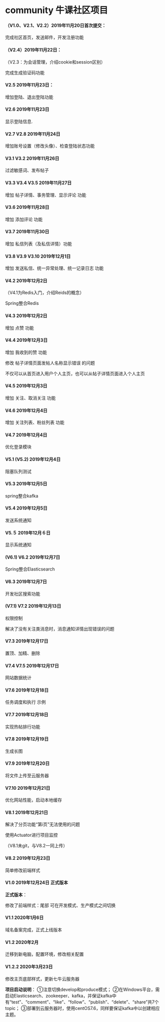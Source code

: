 # community 牛课社区项目
#### （V1.0、V2.1、V2.2）2019年11月20日首次提交：
完成社区首页，发送邮件，开发注册功能
#### （V2.4）2019年11月22日：
（V2.3：为会话管理，介绍cookie和session区别）

完成生成验证码功能
#### V2.5 2019年11月23日：
增加登陆、退出登陆功能
#### V2.6 2019年11月23日
显示登陆信息.
#### V2.7 V2.8 2019年11月24日
增加账号设置（修改头像）、检查登陆状态功能
#### V3.1 V3.2 2019年11月26日
过滤敏感词、发布帖子
#### V3.3 V3.4 V3.5 2019年11月27日
增加 帖子详情、事务管理、显示评论 功能
#### V3.6 2019年11月28日
增加 添加评论 功能
#### V3.7 2019年11月30日
增加 私信列表（及私信详情）功能
#### V3.8 V3.9 V3.10 2019年12月1日
增加 发送私信、统一异常处理、统一记录日志 功能
#### V4.2 2019年12月2日
（V4.1为Redis入门，介绍Reids的概念）

Spring整合Redis
#### V4.3 2019年12月2日
增加 点赞 功能
#### V4.4 2019年12月3日
增加 我收到的赞 功能

修改 帖子详情页面发帖人名称显示错误 的问题

不仅可以从首页进入用户个人主页，也可以从帖子详情页面进入个人主页
#### V4.5 2019年12月3日
增加 关注、取消关注 功能
#### V4.6 2019年12月4日
增加 关注列表、粉丝列表 功能
#### V4.7 2019年12月4日
优化登录模块
#### V5.1 (V5.2) 2019年12月4日
阻塞队列测试
#### V5.3 2019年12月5日
spring整合kafka
#### V5.4 2019年12月5日
发送系统通知
#### V5.５ 2019年12月６日
显示系统通知
#### (V6.1) V6.2 2019年12月7日
Spring整合Elasticsearch
#### V6.3 2019年12月7日
开发社区搜索功能
#### (V7.1) V7.2 2019年12月13日
权限控制

解决了没有关注类消息时，消息通知详情出现错误的问题
#### V7.3 2019年12月17日
置顶、加精、删除
#### V7.4 V7.5 2019年12月17日
网站数据统计
#### V7.6 2019年12月18日
任务调度和执行 示例
#### V7.7 2019年12月18日
实现热帖排行功能
#### V7.8 2019年12月19日
生成长图
#### V7.9 2019年12月20日
将文件上传至云服务器
#### V7.10 2019年12月21日
优化网站性能，启动本地缓存
#### V8.1 2019年12月21日
解决了分页功能“第i页”无法使用的问题

使用Actuator进行项目监控

（V8.1未git，与V8.2一同上传）
#### V8.2 2019年12月23日
简单修改前端样式
#### V1.0 2019年12月24日 正式版本
 **正式版本**：
 
 修改了前端样式：尾部
 可在开发模式、生产模式之间切换
#### V1.1 2020年1月6日
域名备案完成，正式上线版本
#### V1.2 2020年2月
迁移到新电脑，配置环境，修改相关配置
#### V1.2.2 2020年3月23日
修改主页底部样式，更新七牛云服务器

**项目启动说明**：
①注意切换develop和produce模式；
②在Windows平台，需启动Elasticsearch、zookeeper、kafka，并保证kafka中有“test”、“comment”、“like”、“follow”、“publish”、“delete”、“share”共7个topic；
③部署到云服务器时，使用centOS7.6，同样要保证kafka中以创建相应主题。